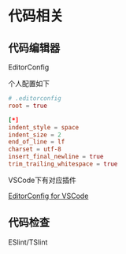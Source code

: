 # 代码相关

## 代码编辑器

EditorConfig

个人配置如下
```conf
# .editorconfig
root = true

[*]
indent_style = space
indent_size = 2
end_of_line = lf
charset = utf-8
insert_final_newline = true
trim_trailing_whitespace = true
```

VSCode下有对应插件

[EditorConfig for VSCode](https://marketplace.visualstudio.com/items?itemName=EditorConfig.EditorConfig)

## 代码检查

ESlint/TSlint
